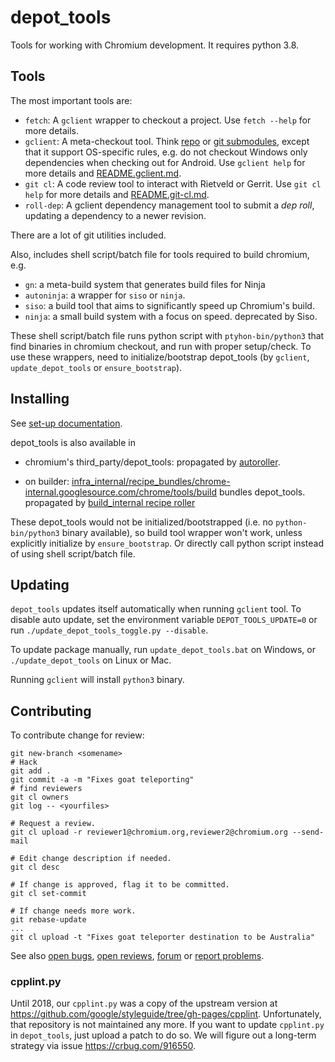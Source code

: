 # depot_tools

Tools for working with Chromium development. It requires python 3.8.


## Tools

The most important tools are:

- `fetch`: A `gclient` wrapper to checkout a project. Use `fetch --help` for
  more details.
- `gclient`: A meta-checkout tool. Think
  [repo](https://source.android.com/source/using-repo.html) or [git
  submodules](https://git-scm.com/docs/git-submodule), except that it support
  OS-specific rules, e.g. do not checkout Windows only dependencies when
  checking out for Android. Use `gclient help` for more details and
  [README.gclient.md](README.gclient.md).
- `git cl`: A code review tool to interact with Rietveld or Gerrit. Use `git cl
  help` for more details and [README.git-cl.md](README.git-cl.md).
- `roll-dep`: A gclient dependency management tool to submit a _dep roll_,
  updating a dependency to a newer revision.

There are a lot of git utilities included.

Also, includes shell script/batch file for tools required to build chromium,
e.g.

- `gn`: a meta-build system that generates build files for Ninja
- `autoninja`: a wrapper for `siso` or `ninja`.
- `siso`: a build tool that aims to significantly speed up Chromium's build.
- `ninja`: a small build system with a focus on speed.  deprecated by Siso.

These shell script/batch file runs python script with `ptyhon-bin/python3`
that find binaries in chromium checkout, and run with proper setup/check.
To use these wrappers, need to initialize/bootstrap depot_tools (by
`gclient`, `update_depot_tools` or `ensure_bootstrap`).

## Installing

See [set-up documentation](https://commondatastorage.googleapis.com/chrome-infra-docs/flat/depot_tools/docs/html/depot_tools_tutorial.html#_setting_up).

depot_tools is also available in

- chromium's third_party/depot_tools:
  propagated by [autoroller](https://autoroll.skia.org/r/depot-tools-chromium-autoroll).

- on builder:
  [infra_internal/recipe_bundles/chrome-internal.googlesource.com/chrome/tools/build](https://chrome-infra-packages.appspot.com/p/infra_internal/recipe_bundles/chrome-internal.googlesource.com/chrome/tools/build) bundles depot_tools.
  propagated by [build_internal recipe roller](https://ci.chromium.org/ui/p/infra-internal/builders/cron/build_internal%20recipe%20roller)

These depot_tools would not be initialized/bootstrapped (i.e. no
`python-bin/python3` binary available), so build tool wrapper won't work,
unless explicitly initialize by `ensure_bootstrap`.
Or directly call python script instead of using shell script/batch file.


## Updating

`depot_tools` updates itself automatically when running `gclient` tool. To
disable auto update, set the environment variable `DEPOT_TOOLS_UPDATE=0` or
run `./update_depot_tools_toggle.py --disable`.

To update package manually, run `update_depot_tools.bat` on Windows,
or `./update_depot_tools` on Linux or Mac.

Running `gclient` will install `python3` binary.


## Contributing

To contribute change for review:

    git new-branch <somename>
    # Hack
    git add .
    git commit -a -m "Fixes goat teleporting"
    # find reviewers
    git cl owners
    git log -- <yourfiles>

    # Request a review.
    git cl upload -r reviewer1@chromium.org,reviewer2@chromium.org --send-mail

    # Edit change description if needed.
    git cl desc

    # If change is approved, flag it to be committed.
    git cl set-commit

    # If change needs more work.
    git rebase-update
    ...
    git cl upload -t "Fixes goat teleporter destination to be Australia"

See also [open bugs](https://issues.chromium.org/issues?q=status:open%20componentid:1456102),
[open reviews](https://chromium-review.googlesource.com/q/status:open+project:chromium%252Ftools%252Fdepot_tools),
[forum](https://groups.google.com/a/chromium.org/forum/#!forum/infra-dev) or
[report problems](https://issues.chromium.org/issues/new?component=1456102).

### cpplint.py

Until 2018, our `cpplint.py` was a copy of the upstream version at
https://github.com/google/styleguide/tree/gh-pages/cpplint. Unfortunately, that
repository is not maintained any more.
If you want to update `cpplint.py` in `depot_tools`, just upload a patch to do
so. We will figure out a long-term strategy via issue https://crbug.com/916550.

